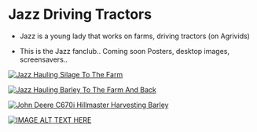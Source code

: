 # Jazz Driving Tractors

- Jazz is a young lady that works on farms, driving tractors (on Agrivids)

- This is the Jazz fanclub.. Coming soon Posters, desktop images, screensavers..


[![Jazz Hauling Silage To The Farm](https://img.youtube.com/vi/CwgJot1DSCg/0.jpg)](https://www.youtube.com/watch?v=CwgJot1DSCg)

[![Jazz Hauling Barley To The Farm And Back](https://img.youtube.com/vi/l0BggXqyqAI/0.jpg)](https://www.youtube.com/watch?v=l0BggXqyqAI)

[![John Deere C670i Hillmaster Harvesting Barley](https://img.youtube.com/vi/ff7K5T8lfTg/0.jpg)](https://www.youtube.com/watch?v=ff7K5T8lfTg)


[![IMAGE ALT TEXT HERE](https://img.youtube.com/vi/qv0D_lk7950/0.jpg)](https://www.youtube.com/watch?v=qv0D_lk7950)





